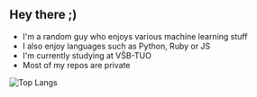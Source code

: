 ## Hey there ;)

- I'm a random guy who enjoys various machine learning stuff
- I also enjoy languages such as Python, Ruby or JS
- I'm currently studying at VŠB-TUO
- Most of my repos are private  

![Top Langs](https://github-readme-stats.vercel.app/api/top-langs/?username=ItsTSV&layout=compact&title_color=41b883&icon_color=41b883&text_color=959598&bg_color=9ca3af00")
